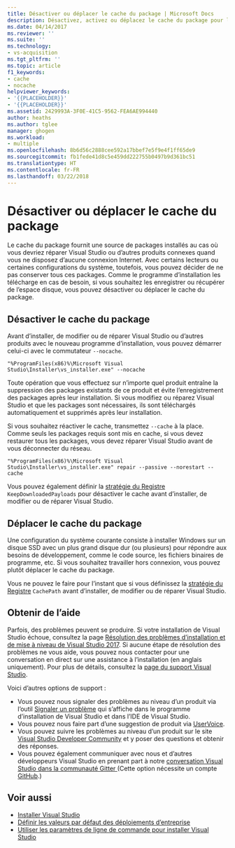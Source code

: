 ```yaml
---
title: Désactiver ou déplacer le cache du package | Microsoft Docs
description: Désactivez, activez ou déplacez le cache du package pour les déploiements de Visual Studio.
ms.date: 04/14/2017
ms.reviewer: ''
ms.suite: ''
ms.technology:
- vs-acquisition
ms.tgt_pltfrm: ''
ms.topic: article
f1_keywords:
- cache
- nocache
helpviewer_keywords:
- '{{PLACEHOLDER}}'
- '{{PLACEHOLDER}}'
ms.assetid: 2429993A-3F0E-41C5-9562-FEA6AE994440
author: heaths
ms.author: tglee
manager: ghogen
ms.workload:
- multiple
ms.openlocfilehash: 8b6d56c2888cee592a17bbef7e5f9e4f1ff65de9
ms.sourcegitcommit: fb1fede41d8c5e459dd222755b0497b9d361bc51
ms.translationtype: HT
ms.contentlocale: fr-FR
ms.lasthandoff: 03/22/2018
---
```

# <a name="disable-or-move-the-package-cache"></a>Désactiver ou déplacer le cache du package

Le cache du package fournit une source de packages installés au cas où vous devriez réparer Visual Studio ou d’autres produits connexes quand vous ne disposez d’aucune connexion Internet. Avec certains lecteurs ou certaines configurations du système, toutefois, vous pouvez décider de ne pas conserver tous ces packages.
Comme le programme d’installation les télécharge en cas de besoin, si vous souhaitez les enregistrer ou récupérer de l’espace disque, vous pouvez désactiver ou déplacer le cache du package.

## <a name="disable-the-package-cache"></a>Désactiver le cache du package

Avant d’installer, de modifier ou de réparer Visual Studio ou d’autres produits avec le nouveau programme d’installation, vous pouvez démarrer celui-ci avec le commutateur `--nocache`.

```
"%ProgramFiles(x86)%\Microsoft Visual Studio\Installer\vs_installer.exe" --nocache
```

Toute opération que vous effectuez sur n’importe quel produit entraîne la suppression des packages existants de ce produit et évite l’enregistrement des packages après leur installation. Si vous modifiez ou réparez Visual Studio et que les packages sont nécessaires, ils sont téléchargés automatiquement et supprimés après leur installation.

Si vous souhaitez réactiver le cache, transmettez `--cache` à la place. Comme seuls les packages requis sont mis en cache, si vous devez restaurer tous les packages, vous devez réparer Visual Studio avant de vous déconnecter du réseau.

```
"%ProgramFiles(x86)%\Microsoft Visual Studio\Installer\vs_installer.exe" repair --passive --norestart --cache
```

Vous pouvez également définir la [stratégie du Registre](set-defaults-for-enterprise-deployments.md) `KeepDownloadedPayloads` pour désactiver le cache avant d’installer, de modifier ou de réparer Visual Studio.

## <a name="move-the-package-cache"></a>Déplacer le cache du package

Une configuration du système courante consiste à installer Windows sur un disque SSD avec un plus grand disque dur (ou plusieurs) pour répondre aux besoins de développement, comme le code source, les fichiers binaires de programme, etc. Si vous souhaitez travailler hors connexion, vous pouvez plutôt déplacer le cache du package.

Vous ne pouvez le faire pour l’instant que si vous définissez la [stratégie du Registre](set-defaults-for-enterprise-deployments.md) `CachePath` avant d’installer, de modifier ou de réparer Visual Studio.

## <a name="get-support"></a>Obtenir de l’aide
Parfois, des problèmes peuvent se produire. Si votre installation de Visual Studio échoue, consultez la page [Résolution des problèmes d’installation et de mise à niveau de Visual Studio 2017](troubleshooting-installation-issues.md). Si aucune étape de résolution des problèmes ne vous aide, vous pouvez nous contacter pour une conversation en direct sur une assistance à l’installation (en anglais uniquement). Pour plus de détails, consultez la [page du support Visual Studio](https://www.visualstudio.com/vs/support/#talktous).

Voici d’autres options de support :
* Vous pouvez nous signaler des problèmes au niveau d’un produit via l’outil [Signaler un problème](../ide/how-to-report-a-problem-with-visual-studio-2017.md) qui s’affiche dans le programme d’installation de Visual Studio et dans l’IDE de Visual Studio.
* Vous pouvez nous faire part d’une suggestion de produit via [UserVoice](https://visualstudio.uservoice.com/forums/121579).
* Vous pouvez suivre les problèmes au niveau d’un produit sur le site [Visual Studio Developer Community](https://developercommunity.visualstudio.com/) et y poser des questions et obtenir des réponses.
* Vous pouvez également communiquer avec nous et d’autres développeurs Visual Studio en prenant part à notre [conversation Visual Studio dans la communauté Gitter ](https://gitter.im/Microsoft/VisualStudio)  (Cette option nécessite un compte [GitHub](https://github.com/).)

## <a name="see-also"></a>Voir aussi

 * [Installer Visual Studio](install-visual-studio.md)
 * [Définir les valeurs par défaut des déploiements d’entreprise](set-defaults-for-enterprise-deployments.md)
 * [Utiliser les paramètres de ligne de commande pour installer Visual Studio](use-command-line-parameters-to-install-visual-studio.md)

